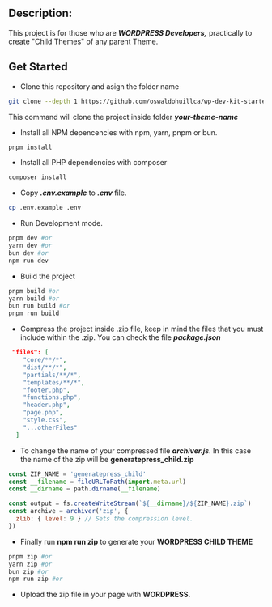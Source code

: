 ## Description:

This project is for those who are ***WORDPRESS Developers,*** practically to create "Child Themes" of any parent Theme.


## Get Started

- Clone this repository and asign the folder name

```bash
git clone --depth 1 https://github.com/oswaldohuillca/wp-dev-kit-started.git your-theme-name
```
This command will clone the project inside folder ***your-theme-name***

- Install all NPM depencencies with npm, yarn, pnpm or bun.

```bash
pnpm install
```

- Install all PHP dependencies with composer
```bash
composer install
```

- Copy ***.env.example*** to ***.env*** file.
```bash
cp .env.example .env
```

- Run Development mode.

```bash
pnpm dev #or
yarn dev #or
bun dev #or
npm run dev
```

- Build the project

```bash
pnpm build #or
yarn build #or
bun run build #or
pnpm run build
```

- Compress the project inside .zip file, keep in mind the files that you must include within the .zip.
  You can check the file ***package.json***

```json
 "files": [
    "core/**/*",
    "dist/**/*",
    "partials/**/*",
    "templates/**/*",
    "footer.php",
    "functions.php",
    "header.php",
    "page.php",
    "style.css",
    "...otherFiles"
  ]
```

- To change the name of your compressed file ***archiver.js***. In this case the name of the zip will be  **generatepress_child.zip**

```js
const ZIP_NAME = 'generatepress_child'
const __filename = fileURLToPath(import.meta.url)
const __dirname = path.dirname(__filename)

const output = fs.createWriteStream(`${__dirname}/${ZIP_NAME}.zip`)
const archive = archiver('zip', {
  zlib: { level: 9 } // Sets the compression level.
})
```

- Finally run **npm run zip** to generate your **WORDPRESS CHILD THEME**

```bash
pnpm zip #or
yarn zip #or
bun zip #or
npm run zip #or
```

- Upload the zip file in your page with **WORDPRESS.**
